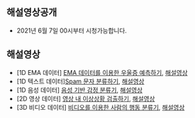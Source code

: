 
## 해설영상공개
- 2021년 6월 7일 00시부터 시청가능합니다.

## 해설영상
- [1D EMA 데이터] [EMA 데이터를 이용한 우울증 예측하기](https://www.kaggle.com/t/b091cf36191a4edeab544cb3da07c093), [해설영상](https://youtu.be/NKNIB-KSypQ)
- [1D 텍스트 데이터][Spam 문자 분류하기](https://www.kaggle.com/t/2fb91a41dca54c47a7ca95670e7d419e), [해설영상](https://youtu.be/YZigk9iu5Wg)
- [1D 음성 데이터] [음성 기반 감정 분류기](https://www.kaggle.com/t/b2cd184194a94b9aa1cfbadc90438013), [해설영상](https://youtu.be/fcDk6YBH2Vw)
- [2D 영상 데이터] [영상 내 이상상황 검출하기](https://www.kaggle.com/t/1be6347d5058435b9fca78565e9883ba), [해설영상](https://youtu.be/KjpJDUCKwHU)
- [3D 비디오 데이터] [비디오를 이용한 사람의 행동 분류기](https://www.kaggle.com/t/64ebe08f43174b1094592b21d2ee0596), [해설영상](https://youtu.be/3-Xyr75nx9A)
